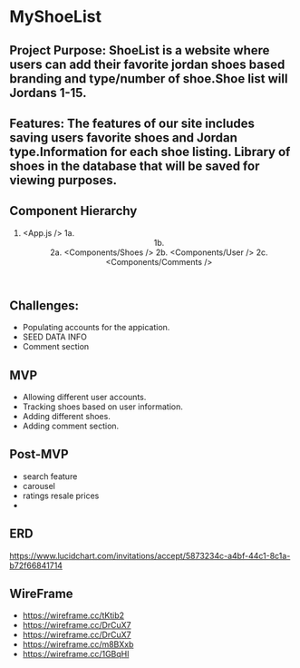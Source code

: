 
# MyShoeList
## Project Purpose: ShoeList is a website where users can add their favorite jordan shoes based branding and type/number of shoe.Shoe list will Jordans 1-15.

## Features: The features of our site includes saving users favorite shoes and Jordan type.Information for each shoe listing. Library of shoes in the database that will be saved for viewing purposes. 

## Component Hierarchy
1. <App.js />
1a. <Header>
1b. <Footer>
2a. <Components/Shoes />
2b. <Components/User />
2c. <Components/Comments />
  
  
  ## Challenges: 
- Populating accounts for the appication.
- SEED DATA INFO
- Comment section 


## MVP 
- Allowing different user accounts.
- Tracking shoes based on user information.
- Adding different shoes.
- Adding comment section.

## Post-MVP 
- search feature
- carousel
- ratings resale prices
- 

## ERD 

https://www.lucidchart.com/invitations/accept/5873234c-a4bf-44c1-8c1a-b72f66841714

## WireFrame

- https://wireframe.cc/tKtib2
- https://wireframe.cc/DrCuX7
- https://wireframe.cc/DrCuX7
- https://wireframe.cc/m8BXxb
- https://wireframe.cc/1GBqHl

